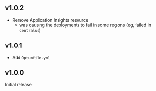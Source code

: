 ## v1.0.2

- Remove Application Insights resource
  - was causing the deployments to fail in some regions (eg, failed in `centralus`)

## v1.0.1

- Add `Optumfile.yml`

## v1.0.0

Initial release